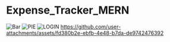 ﻿# Expense_Tracker_MERN
![Bar](https://github.com/user-attachments/assets/ef278400-3df8-425d-b384-98d2cee4d515)
![PIE](https://github.com/user-attachments/assets/3674277b-3a17-4118-bd02-ae242ae79a1b)
![LOGIN](https://github.com/user-attachments/assets/23167c93-9d8d-49af-89c4-ab654b5569f9)
https://github.com/user-attachments/assets/fd380b2e-ebfb-4e48-b7da-de9742476392

